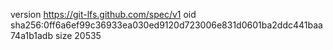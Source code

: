 version https://git-lfs.github.com/spec/v1
oid sha256:0ff6a6ef99c36933ea030ed9120d723006e831d0601ba2ddc441baa74a1b1adb
size 20535

